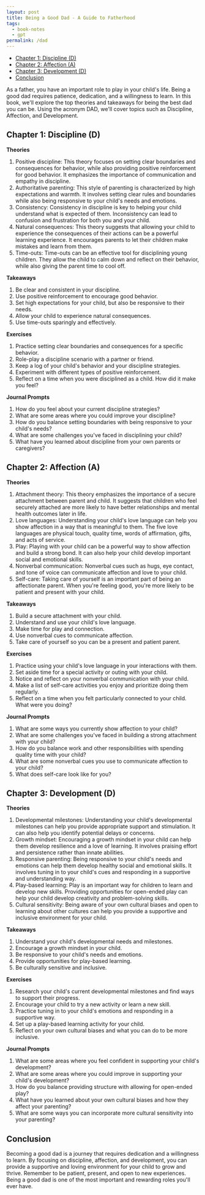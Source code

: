 ```yaml
---
layout: post
title: Being a Good Dad - A Guide to Fatherhood
tags:
  - book-notes
  - gpt
permalink: /dad
---
```


<!-- prettier-ignore-start -->
<!-- vim-markdown-toc-start -->

- [Chapter 1: Discipline (D)](#chapter-1-discipline-d)
- [Chapter 2: Affection (A)](#chapter-2-affection-a)
- [Chapter 3: Development (D)](#chapter-3-development-d)
- [Conclusion](#conclusion)

<!-- vim-markdown-toc -->
<!-- prettier-ignore-end -->

As a father, you have an important role to play in your child's life. Being a good dad requires patience, dedication, and a willingness to learn. In this book, we'll explore the top theories and takeaways for being the best dad you can be. Using the acronym DAD, we'll cover topics such as Discipline, Affection, and Development.

## Chapter 1: Discipline (D)

**Theories**

1. Positive discipline: This theory focuses on setting clear boundaries and consequences for behavior, while also providing positive reinforcement for good behavior. It emphasizes the importance of communication and empathy in discipline.
2. Authoritative parenting: This style of parenting is characterized by high expectations and warmth. It involves setting clear rules and boundaries while also being responsive to your child's needs and emotions.
3. Consistency: Consistency in discipline is key to helping your child understand what is expected of them. Inconsistency can lead to confusion and frustration for both you and your child.
4. Natural consequences: This theory suggests that allowing your child to experience the consequences of their actions can be a powerful learning experience. It encourages parents to let their children make mistakes and learn from them.
5. Time-outs: Time-outs can be an effective tool for disciplining young children. They allow the child to calm down and reflect on their behavior, while also giving the parent time to cool off.

**Takeaways**

1. Be clear and consistent in your discipline.
2. Use positive reinforcement to encourage good behavior.
3. Set high expectations for your child, but also be responsive to their needs.
4. Allow your child to experience natural consequences.
5. Use time-outs sparingly and effectively.

**Exercises**

1. Practice setting clear boundaries and consequences for a specific behavior.
2. Role-play a discipline scenario with a partner or friend.
3. Keep a log of your child's behavior and your discipline strategies.
4. Experiment with different types of positive reinforcement.
5. Reflect on a time when you were disciplined as a child. How did it make you feel?

**Journal Prompts**

1. How do you feel about your current discipline strategies?
2. What are some areas where you could improve your discipline?
3. How do you balance setting boundaries with being responsive to your child's needs?
4. What are some challenges you've faced in disciplining your child?
5. What have you learned about discipline from your own parents or caregivers?

## Chapter 2: Affection (A)

**Theories**

1. Attachment theory: This theory emphasizes the importance of a secure attachment between parent and child. It suggests that children who feel securely attached are more likely to have better relationships and mental health outcomes later in life.
2. Love languages: Understanding your child's love language can help you show affection in a way that is meaningful to them. The five love languages are physical touch, quality time, words of affirmation, gifts, and acts of service.
3. Play: Playing with your child can be a powerful way to show affection and build a strong bond. It can also help your child develop important social and emotional skills.
4. Nonverbal communication: Nonverbal cues such as hugs, eye contact, and tone of voice can communicate affection and love to your child.
5. Self-care: Taking care of yourself is an important part of being an affectionate parent. When you're feeling good, you're more likely to be patient and present with your child.

**Takeaways**

1. Build a secure attachment with your child.
2. Understand and use your child's love language.
3. Make time for play and connection.
4. Use nonverbal cues to communicate affection.
5. Take care of yourself so you can be a present and patient parent.

**Exercises**

1. Practice using your child's love language in your interactions with them.
2. Set aside time for a special activity or outing with your child.
3. Notice and reflect on your nonverbal communication with your child.
4. Make a list of self-care activities you enjoy and prioritize doing them regularly.
5. Reflect on a time when you felt particularly connected to your child. What were you doing?

**Journal Prompts**

1. What are some ways you currently show affection to your child?
2. What are some challenges you've faced in building a strong attachment with your child?
3. How do you balance work and other responsibilities with spending quality time with your child?
4. What are some nonverbal cues you use to communicate affection to your child?
5. What does self-care look like for you?

## Chapter 3: Development (D)

**Theories**

1. Developmental milestones: Understanding your child's developmental milestones can help you provide appropriate support and stimulation. It can also help you identify potential delays or concerns.
2. Growth mindset: Encouraging a growth mindset in your child can help them develop resilience and a love of learning. It involves praising effort and persistence rather than innate abilities.
3. Responsive parenting: Being responsive to your child's needs and emotions can help them develop healthy social and emotional skills. It involves tuning in to your child's cues and responding in a supportive and understanding way.
4. Play-based learning: Play is an important way for children to learn and develop new skills. Providing opportunities for open-ended play can help your child develop creativity and problem-solving skills.
5. Cultural sensitivity: Being aware of your own cultural biases and open to learning about other cultures can help you provide a supportive and inclusive environment for your child.

**Takeaways**

1. Understand your child's developmental needs and milestones.
2. Encourage a growth mindset in your child.
3. Be responsive to your child's needs and emotions.
4. Provide opportunities for play-based learning.
5. Be culturally sensitive and inclusive.

**Exercises**

1. Research your child's current developmental milestones and find ways to support their progress.
2. Encourage your child to try a new activity or learn a new skill.
3. Practice tuning in to your child's emotions and responding in a supportive way.
4. Set up a play-based learning activity for your child.
5. Reflect on your own cultural biases and what you can do to be more inclusive.

**Journal Prompts**

1. What are some areas where you feel confident in supporting your child's development?
2. What are some areas where you could improve in supporting your child's development?
3. How do you balance providing structure with allowing for open-ended play?
4. What have you learned about your own cultural biases and how they affect your parenting?
5. What are some ways you can incorporate more cultural sensitivity into your parenting?

## Conclusion

Becoming a good dad is a journey that requires dedication and a willingness to learn. By focusing on discipline, affection, and development, you can provide a supportive and loving environment for your child to grow and thrive. Remember to be patient, present, and open to new experiences. Being a good dad is one of the most important and rewarding roles you'll ever have.
